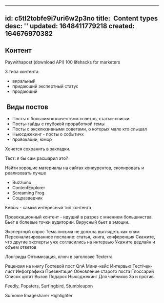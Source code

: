 
---
id: c5tl2tobfe9i7uri6w2p3no
title:  Content types
desc: ''
updated: 1648411779218
created: 164676970382
---

## Контент 

Paywithapost (download API)
100 lifehacks for marketers

3 типа контента:
- виральный 
- придающий экспертный статус
- продающий

##  Виды постов

- Посты с большим количеством советов, статьи-списки
- Посты-гайды с глубокой проработкой темы
- Посты с эксклюзивными советами, о которых мало кто слышал
- Ньюсджекинг - посты о событичх
- провокации, юмор

Хочется сохранить в закладки.

Тест: я бы сам расшарил это?

Найти хорошие материалы на сайтах конкурентов, скопировать и реализовать лучше

- Buzzumo
- ContentExplorer
- Screaming Frog
- Соцразведчик

Кейсы - самый интересный тип контента

Провокационный контент - идущий в разрез с мнением большинства. Бьет в болевые точки аудитории.
Вирусный бьет в эмоции.

Экспертный опрос
Тема письма не должна выглядеть как спам
Персонализированное послание: статья, книга, конференция
Скажите, что другие эксперты уже согласились на интервью
Укажите дедлайн и объем ответов

Лонгриды
Оптимизация, ключ в заголовке
Texterra

Рецензия на книгу
Гостевой пост
QnA
Мини-кейс
Интервью
Тест/чек-лист
Инфографика
Презентация
Обновление старого поста
Глоссарий
Список цитат
Вызов
Подарок
Ньюсджекинг
Для чайников
За и против

Feedly, Popsters, Surfingbird, Stumbleupon

Sumome
Imagesharer
Highlighter


